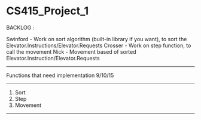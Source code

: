 # CS415_Project_1

BACKLOG :

Swinford - Work on sort algorithm (built-in library if you want), to sort the Elevator.Instructions/Elevator.Requests
Crosser - Work on step function, to call the movement
Nick - Movement based of sorted Elevator.Instruction/Elevator.Requests

 --------------------------------------------- --------------------------------------------- -----------------------------------
Functions that need implementation   9/10/15
 --------------------------------------------- --------------------------------------------- -----------------------------------
1. Sort
2. Step
3. Movement
 --------------------------------------------- --------------------------------------------- -----------------------------------
